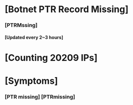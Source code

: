 # [Botnet PTR Record Missing]
### [PTRMssing]
#### [Updated every 2~3 hours]

# [Counting 20209 IPs]

# [Symptoms] 
###   [PTR missing] [PTRmissing]
